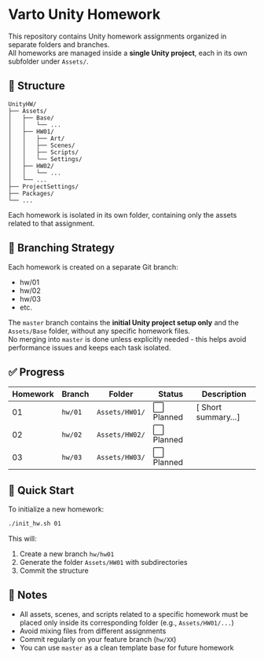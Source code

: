 # Varto Unity Homework

This repository contains Unity homework assignments organized in separate folders and branches.  
All homeworks are managed inside a **single Unity project**, each in its own subfolder under `Assets/`.

## 📁 Structure

```text
UnityHW/
├── Assets/
│   ├── Base/
│   │   └── ...
│   ├── HW01/
│   │   ├── Art/
│   │   ├── Scenes/
│   │   ├── Scripts/
│   │   └── Settings/
│   ├── HW02/
│   │   └── ...
│   └── ...
├── ProjectSettings/
├── Packages/
└── ...
```
Each homework is isolated in its own folder, containing only the assets related to that assignment.

## 🌿 Branching Strategy

Each homework is created on a separate Git branch:
- hw/01 
- hw/02 
- hw/03 
- etc.

The `master` branch contains the **initial Unity project setup only** and the `Assets/Base` folder, without any specific homework files.  
No merging into `master` is done unless explicitly needed - this helps avoid performance issues and keeps each task isolated.

## ✅ Progress

| Homework | Branch  | Folder         | Status    | Description       |
|----------|---------|----------------|-----------|-------------------|
| 01       | `hw/01` | `Assets/HW01/` | ⬜ Planned | [ Short summary…] |
| 02       | `hw/02` | `Assets/HW02/` | ⬜ Planned |                   |
| 03       | `hw/03` | `Assets/HW03/` | ⬜ Planned |                   |

## 🚀 Quick Start

To initialize a new homework:
```bash
./init_hw.sh 01
```

This will:
1. Create a new branch `hw/hw01`
2. Generate the folder `Assets/HW01` with subdirectories 
3. Commit the structure

## 📝 Notes
- All assets, scenes, and scripts related to a specific homework must be placed only inside its corresponding folder (e.g., `Assets/HW01/...`)
- Avoid mixing files from different assignments 
- Commit regularly on your feature branch (`hw/XX`)
- You can use `master` as a clean template base for future homework



